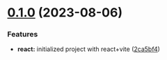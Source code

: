 # [0.1.0](https://github.com/zhid0399123/freecodecamp-palindrome-checker/compare/2ca5bf4bdeb11e68cdb65b177d1ce009fbdef465...0.1.0) (2023-08-06)

### Features

- **react:** initialized project with react+vite ([2ca5bf4](https://github.com/zhid0399123/freecodecamp-palindrome-checker/commit/2ca5bf4bdeb11e68cdb65b177d1ce009fbdef465))

